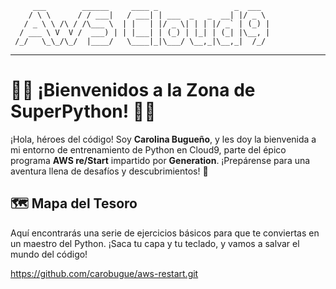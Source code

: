         ___        ______     ____ _                 _  ___  
        / \ \      / / ___|   / ___| | ___  _   _  __| |/ _ \ 
       / _ \ \ /\ / /\___ \  | |   | |/ _ \| | | |/ _` | (_) |
      / ___ \ V  V /  ___) | | |___| | (_) | |_| | (_| |\__, |
     /_/   \_\_/\_/  |____/   \____|_|\___/ \__,_|\__,_|  /_/ 
 ----------------------------------------------------------------- 

# 🦸‍♀️ ¡Bienvenidos a la Zona de SuperPython! 🦸‍♂️

¡Hola, héroes del código! Soy **Carolina Bugueño**, y les doy la bienvenida a mi entorno de entrenamiento de Python en Cloud9, parte del épico programa **AWS re/Start** impartido por **Generation**. ¡Prepárense para una aventura llena de desafíos y descubrimientos! 🚀

## 🗺️ Mapa del Tesoro

Aquí encontrarás una serie de ejercicios básicos para que te conviertas en un maestro del Python. ¡Saca tu capa y tu teclado, y vamos a salvar el mundo del código!


https://github.com/carobugue/aws-restart.git

